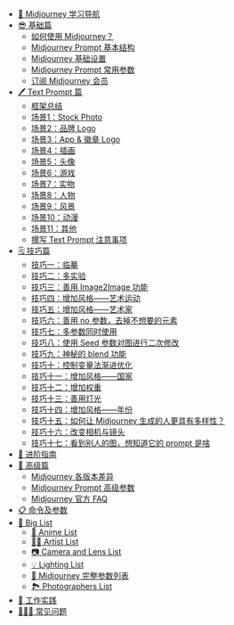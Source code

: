 * [🧭 Midjourney 学习导航](home.md)
* [😎 基础篇](midjourney/mj-tutorial-basics/README.md)
  * [如何使用 Midjourney？](midjourney/mj-tutorial-basics/how-to-use-midjourney.md)
  * [Midjourney Prompt 基本结构](midjourney/mj-tutorial-basics/midjourney-basics-prompt.md)
  * [Midjourney 基础设置](midjourney/mj-tutorial-basics/midjourney-basics-setting.md)
  * [Midjourney Prompt 常用参数](midjourney/mj-tutorial-basics/midjourney-common-parameters.md)
  * [订阅 Midjourney 会员](midjourney/mj-tutorial-basics/midjourney-membership.md)
* [🖊️ Text Prompt 篇]()
  * [框架总结](midjourney/mj-tutorial-text-prompt/framework-summary.md)
  * [场景1：Stock Photo](midjourney/mj-tutorial-text-prompt/scenario-1-stock-photo.md)
  * [场景2：品牌 Logo](midjourney/mj-tutorial-text-prompt/scenario-2-brands-logo.md)
  * [场景3：App & 徽章 Logo](midjourney/mj-tutorial-text-prompt/scenario-3-app-and-emblem-logo.md)
  * [场景4：插画](midjourney/mj-tutorial-text-prompt/scenario-4-illustrations.md)
  * [场景5：头像](midjourney/mj-tutorial-text-prompt/scenario-5-avatar.md)
  * [场景6：游戏](midjourney/mj-tutorial-text-prompt/scenario-6-game.md)
  * [场景7：实物](midjourney/mj-tutorial-text-prompt/scenario-7-substance.md)
  * [场景8：人物](midjourney/mj-tutorial-text-prompt/scenario-8-human.md)
  * [场景9：风景](midjourney/mj-tutorial-text-prompt/scenario-9-landscapes.md)
  * [场景10：动漫](midjourney/mj-tutorial-text-prompt/scenario-10-anime.md)
  * [场景11：其他](midjourney/mj-tutorial-text-prompt/scenario-11-other.md)
  * [撰写 Text Prompt 注意事项](midjourney/mj-tutorial-text-prompt/text-prompt-cautions.md)
* [🗒️ 技巧篇]()
  * [技巧一：临摹](midjourney/mj-tutorial-tips/tips-1-imitation.md)
  * [技巧二：多实验](midjourney/mj-tutorial-tips/tips-2-experiment.md)
  * [技巧三：善用 Image2Image 功能](midjourney/mj-tutorial-tips/tips-3-img2img.md)
  * [技巧四：增加风格——艺术运动](midjourney/mj-tutorial-tips/tips-4-art-movement.md)
  * [技巧五：增加风格——艺术家](midjourney/mj-tutorial-tips/tips-5-artist.md)
  * [技巧六：善用 no 参数，去掉不想要的元素](midjourney/mj-tutorial-tips/tips-6-no-parameter.md)
  * [技巧七：多参数同时使用](midjourney/mj-tutorial-tips/tips-7-multi-parameters.md)
  * [技巧八：使用 Seed 参数对图进行二次修改](midjourney/mj-tutorial-tips/tips-8-seed-parameter.md)
  * [技巧九：神秘的 blend 功能](midjourney/mj-tutorial-tips/tips-9-blend.md)
  * [技巧十：控制变量法渐进优化](midjourney/mj-tutorial-tips/tips-10-control-variables-method.md)
  * [技巧十一：增加风格——国家](midjourney/mj-tutorial-tips/tips-11-country.md)
  * [技巧十二：增加权重](midjourney/mj-tutorial-tips/tips-12-increase-weight.md)
  * [技巧十三：善用灯光](midjourney/mj-tutorial-tips/tips-13-lighting.md)
  * [技巧十四：增加风格——年份](midjourney/mj-tutorial-tips/tips-14-year.md)
  * [技巧十五：如何让 Midjourney 生成的人更具有多样性？](midjourney/mj-tutorial-tips/tips-15-human-diversity.md)
  * [技巧十六：改变相机与镜头](midjourney/mj-tutorial-tips/tips-16-camera-lens.md)
  * [技巧十七：看到别人的图，想知道它的 prompt 是啥](midjourney/mj-tutorial-tips/tips-17-describe.md)
* [📑 进阶指南]()
* [🚀 高级篇]()
  * [Midjourney 各版本差异](midjourney/mj-tutorial-extras/differences-between-versions.md)
  * [Midjourney Prompt 高级参数](midjourney/mj-tutorial-extras/midjourney-extras-parameters.md)
  * [Midjourney 官方 FAQ](midjourney/mj-tutorial-extras/midjourney-official-faq.md)
* [📋 命令及参数]()
* [📁 Big List]()  
  * [👺 Anime List](midjourney/mj-tutorial-list/anime-list.md)
  * [🧑‍🎨 Artist List](midjourney/mj-tutorial-list/artist-list.md)
  * [📷 Camera and Lens List](midjourney/mj-tutorial-list/camera-and-lens-list.md)
  * [💡 Lighting List](midjourney/mj-tutorial-list/lighting-list.md)
  * [💬 Midjourney 完整参数列表](midjourney/mj-tutorial-list/midjourney-parameters-list.md)
  * [🏞️ Photographers List](midjourney/mj-tutorial-list/photographers-list.md)
* [🔨 工作实践]()
* [🙋🏼‍♂️ 常见问题]()


